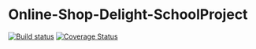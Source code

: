# Online-Shop-Delight-SchoolProject

[![Build status](https://ci.appveyor.com/api/projects/status/rjr2mwwwbfswasxl?svg=true)](https://ci.appveyor.com/project/PowerfullChild/online-shop-delight-schoolproject)
[![Coverage Status](https://coveralls.io/repos/github/shakuu/Parser/badge.svg?branch=master)](https://ci.appveyor.com/project/PowerfullChild/online-shop-delight-schoolproject?branch=master)
